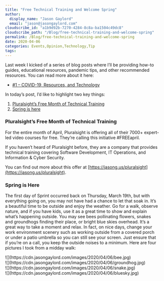 ```yaml
---
title: "Free Technical Training and Welcome Spring"
author: 
  display_name: "Jason Gaylord"
  email: "jason@jasongaylord.com"
cloudscribe_id: "a1b9d92b-7270-4284-8c8a-ba1504c49dc8"
cloudscribe_path: "/Blog/free-technical-training-and-welcome-spring"
permalink: /Blog/free-technical-training-and-welcome-spring
date: 2020-04-06
categories: Events,Opinion,Technology,Tip
tags: 
---
```


Last week I kicked of a series of blog posts where I’ll be providing how-to guides, educational resources, pandemic tips, and other recommended resources. You can read more about it here:

*   [#1 – COVID-19, Resources, and Technology](https://jasong.us/2wgSBqo)

In today’s post, I’d like to highlight two key things:

1.  [Pluralsight’s Free Month of Technical Training](#Pluralsight)
2.  [Spring is here](#Spring)

### Pluralsight’s Free Month of Technical Training

For the entire month of April, Pluralsight is offering all of their 7000+ expert-led video courses for free. They’re calling this initiative #FREEapril. 

If you haven’t heard of Pluralsight before, they are a company that provides technical training covering Software Development, IT Operations, and Information & Cyber Security. 

You can find out more about this offer at [https://jasong.us/pluralsight](https://jasong.us/pluralsight). 

### Spring is Here

The first day of Sprint occurred back on Thursday, March 19th, but with everything going on, you may not have had a chance to let that soak in. It’s a beautiful time to be outside and enjoy the weather. Go for a walk, observe nature, and if you have kids, use it as a great time to show and explain what’s happening outside. You may see bees pollinating flowers, snakes and groundhogs finding their place, or bright blue skies overhead. It’s a great way to take a moment and relax. In fact, on nice days, change your work environment scenery such as working outside from a covered porch or under a patio umbrella so you can still see your screen. Just ensure that if you’re on a call, you keep the outside noises to a minimum. Here are four pictures I took from a midday walk:

<div class="row">
<div class="col-6">![](https://cdn.jasongaylord.com/images/2020/04/06/bee.jpg)</div>
<div class="col-6">![](https://cdn.jasongaylord.com/images/2020/04/06/groundhog.jpg)</div></div><div class="row-spacer"></div><div class="row">
<div class="col-6">![](https://cdn.jasongaylord.com/images/2020/04/06/snake.jpg)</div>
<div class="col-6">![](https://cdn.jasongaylord.com/images/2020/04/06/bluesky.jpg)</div>
</div>

